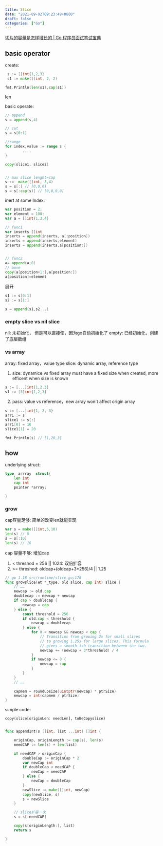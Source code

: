 ```yaml
---
title: Slice
date: "2021-09-02T09:23:49+0800"
draft: false
categories: ["Go"]
---
```


[切片的容量是怎样增长的 | Go 程序员面试笔试宝典](https://golang.design/go-questions/slice/grow/)

##  basic operator 

create:
```go
 s := []int{1,2,3}
 s1 := make([]int, 2, 2)

fmt.Println(len(s1),cap(s1))
```

len


basic operate:
```go 
// append 
s = append(s,4)

// cut
s = s[0:1]

//range
for index,value := range s {
		....
}

copy(slice1, slice2)


// max slice lenght=cap
s :=  make([]int, 3,4)
s = s[:] // [0,0,0]
s = s[:cap(s)] // [0,0,0,0]


```

inert at some Index:
```go
var position = 2;
var element = 100;
var a = []int{1,3,4}

// func1
var inserts []int
inserts = append(inserts, a[:position])
inserts = append(inserts,element)
inserts = append(inserts,a[position:])


// func2
a= append(a,0)
// move
copy(a[position+1:],a[position:])
a[position]=element


```

展开
```go
s1 := s[0:1]
s2 := s[1:]

s = append(s1,s2...)

```

### empty slice vs nil slice

nil: 未初始化， 但是可以直接使，因为go自动初始化了
empty: 已经初始化，创建了底层数组


### vs array

array: fixed array，value type
slice: dynamic array, reference type 

1. size: dynamice vs fixed
array must have a fixed size when created, more efficent when size is known

```go
s := [...]int{1,2,3}
s1 := [3]int{1,2,3}
```

2. pass: value vs reference，new array won't affect origin array 

```go
s := [...]int{1, 2, 3}
arr1 := s
slice1 := s[:]
arr1[0] = 10
slice1[1] = 20

fmt.Println(s) // [1,20,3]
```




## how

underlying struct: 
```go
type  arrray  struct{
    len int
    cap int
    pointer *array;

}
```


### grow


cap容量足够:  简单的改变len就能实现
```go
var s = make([]int,5,10)
len(s) // 5
s = s[:10]
len(s) // 10
```


cap 容量不够: 增加cap

1. <  threshod = 256 || 1024:  双倍扩容
2. \>= threshod:   oldcap+(oldcap+3*256)/4 || 1.25 

```go
// go 1.18 src/runtime/slice.go:178
func growslice(et *_type, old slice, cap int) slice {
    // ……
    newcap := old.cap
	doublecap := newcap + newcap
	if cap > doublecap {
		newcap = cap
	} else {
		const threshold = 256
		if old.cap < threshold {
			newcap = doublecap
		} else {
			for 0 < newcap && newcap < cap {
                // Transition from growing 2x for small slices
				// to growing 1.25x for large slices. This formula
				// gives a smooth-ish transition between the two.
				newcap += (newcap + 3*threshold) / 4
			}
			if newcap <= 0 {
				newcap = cap
			}
		}
	}
	// ……
    
	capmem = roundupsize(uintptr(newcap) * ptrSize)
	newcap = int(capmem / ptrSize)
}
```



simple code:

```
copy(slice[originLen: needLen], toBeCopyslice)
```

```go

func appendInt(s []int, list ...int) []int {

	originCap, originLength := cap(s), len(s)
	needCAP := len(s) + len(list)

	if needCAP > originCap {
		doubleCap := originCap * 2
		var newCap int
		if doubleCap < needCAP {
			newCap = needCAP
		} else {
			newCap = doubleCap
		}
		newSlice := make([]int, newCap)
		copy(newSlice, s)
		s = newSlice
	}

	// slice扩容一次
	s = s[:needCAP]

	copy(s[originLength:], list)
	return s

}

```




